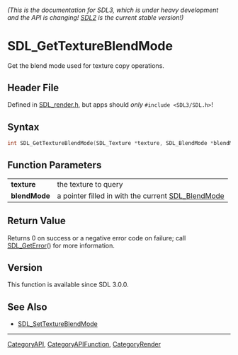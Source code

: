 ###### (This is the documentation for SDL3, which is under heavy development and the API is changing! [SDL2](https://wiki.libsdl.org/SDL2/) is the current stable version!)
# SDL_GetTextureBlendMode

Get the blend mode used for texture copy operations.

## Header File

Defined in [SDL_render.h](https://github.com/libsdl-org/SDL/blob/main/include/SDL3/SDL_render.h), but apps should _only_ `#include <SDL3/SDL.h>`!

## Syntax

```c
int SDL_GetTextureBlendMode(SDL_Texture *texture, SDL_BlendMode *blendMode);

```

## Function Parameters

|                   |                                                                     |
| ----------------- | ------------------------------------------------------------------- |
| **texture**       | the texture to query                                                |
| **blendMode**     | a pointer filled in with the current [SDL_BlendMode](SDL_BlendMode) |

## Return Value

Returns 0 on success or a negative error code on failure; call
[SDL_GetError](SDL_GetError)() for more information.

## Version

This function is available since SDL 3.0.0.

## See Also

* [SDL_SetTextureBlendMode](SDL_SetTextureBlendMode)

----
[CategoryAPI](CategoryAPI), [CategoryAPIFunction](CategoryAPIFunction), [CategoryRender](CategoryRender)


